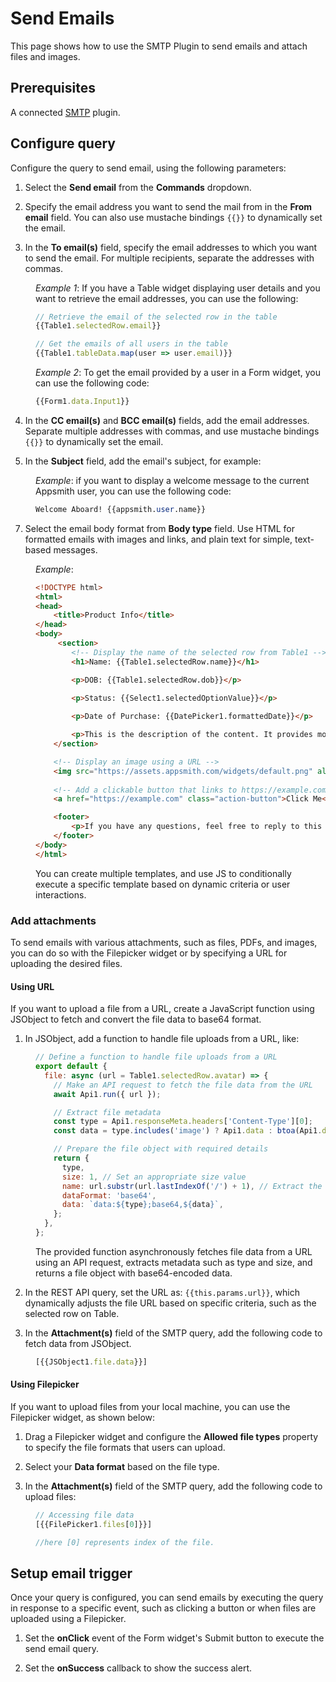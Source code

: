 # Send Emails

This page shows how to use the SMTP Plugin to send emails and attach files and images.

<VideoEmbed host="youtube" videoId="hAln7o1aUA4" title="How To Send Emails With The SMTP Integration" caption="How To Send Emails With The SMTP Integration"/>



## Prerequisites
A connected [SMTP](/connect-data/reference/using-smtp) plugin.

## Configure query

Configure the query to send email, using the following parameters:

1. Select the **Send email** from the **Commands** dropdown.

2. Specify the email address you want to send the mail from in the **From email** field. You can also use mustache bindings `{{}}` to dynamically set the email.

3. In the **To email(s)** field, specify the email addresses to which you want to send the email. For multiple recipients, separate the addresses with commas. 

<dd>

*Example 1*: If you have a Table widget displaying user details and you want to retrieve the email addresses, you can use the following:

```js
// Retrieve the email of the selected row in the table
{{Table1.selectedRow.email}}

// Get the emails of all users in the table
{{Table1.tableData.map(user => user.email)}}
```

*Example 2*: To get the email provided by a user in a Form widget, you can use the following code:

```js
{{Form1.data.Input1}}
```


</dd>

4. In the **CC email(s)** and **BCC email(s)** fields, add the email addresses. Separate multiple addresses with commas, and use mustache bindings `{{}}` to dynamically set the email.


5. In the **Subject** field, add the email's subject, for example:

<dd>

*Example*: if you want to display a welcome message to the current Appsmith user, you can use the following code:

```sql
Welcome Aboard! {{appsmith.user.name}}
```

</dd>


7. Select the email body format from **Body type** field. Use HTML for formatted emails with images and links, and plain text for simple, text-based messages.

<dd>

*Example*: 


```html
<!DOCTYPE html>
<html>
<head>
    <title>Product Info</title>
</head>
<body>
     <section>
        <!-- Display the name of the selected row from Table1 -->
        <h1>Name: {{Table1.selectedRow.name}}</h1>

        <p>DOB: {{Table1.selectedRow.dob}}</p>

        <p>Status: {{Select1.selectedOptionValue}}</p>
 
        <p>Date of Purchase: {{DatePicker1.formattedDate}}</p>

        <p>This is the description of the content. It provides more details about what this is all about.</p>
    </section>

    <!-- Display an image using a URL -->
    <img src="https://assets.appsmith.com/widgets/default.png" alt="Text">
    
    <!-- Add a clickable button that links to https://example.com -->
    <a href="https://example.com" class="action-button">Click Me</a>

    <footer>
        <p>If you have any questions, feel free to reply to this email or contact our support team.</p>
    </footer>
</body>
</html>
```

You can create multiple templates, and use JS to conditionally execute a specific template based on dynamic criteria or user interactions.


</dd>


### Add attachments

To send emails with various attachments, such as files, PDFs, and images, you can do so with the Filepicker widget or by specifying a URL for uploading the desired files.


#### Using URL

If you want to upload a file from a URL, create a JavaScript function using JSObject to fetch and convert the file data to base64 format.

1. In JSObject, add a function to handle file uploads from a URL, like:

<dd>

```js
// Define a function to handle file uploads from a URL
export default {
  file: async (url = Table1.selectedRow.avatar) => {
    // Make an API request to fetch the file data from the URL
    await Api1.run({ url });

    // Extract file metadata
    const type = Api1.responseMeta.headers['Content-Type'][0];
    const data = type.includes('image') ? Api1.data : btoa(Api1.data);

    // Prepare the file object with required details
    return {
      type,
      size: 1, // Set an appropriate size value
      name: url.substr(url.lastIndexOf('/') + 1), // Extract the file name from the URL
      dataFormat: 'base64',
      data: `data:${type};base64,${data}`,
    };
  },
};
```

The provided function asynchronously fetches file data from a URL using an API request, extracts metadata such as type and size, and returns a file object with base64-encoded data.



</dd>

2. In the REST API query, set the URL as: `{{this.params.url}}`, which dynamically adjusts the file URL based on specific criteria, such as the selected row on Table.

3. In the **Attachment(s)** field of the SMTP query, add the following code to fetch data from JSObject.

<dd>

```js
[{{JSObject1.file.data}}]
```


 </dd>



#### Using Filepicker

If you want to upload files from your local machine, you can use the Filepicker widget, as shown below:

1. Drag a Filepicker widget and configure the **Allowed file types** property to specify the file formats that users can upload.

2. Select your **Data format** based on the file type.

3. In the **Attachment(s)** field of the SMTP query, add the following code to upload files:

<dd>

```js
// Accessing file data
[{{FilePicker1.files[0]}}]

//here [0] represents index of the file.
```

 </dd>



## Setup email trigger

Once your query is configured, you can send emails by executing the query in response to a specific event, such as clicking a button or when files are uploaded using a Filepicker. 


1. Set the **onClick** event of the Form widget's Submit button to execute the send email query.

2. Set the **onSuccess** callback to show the success alert.





